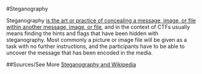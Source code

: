 #Steganography

Steganography [is the art or practice of concealing a message, image, or file within another message, image, or file](http://en.wikipedia.org/wiki/Steganography), and in the context of CTFs usually means finding the hints and flags that have been hidden with steganography.  Most commonly a picture or image file will be given as a task with no further instructions, and the participants have to be able to uncover the message that has been encoded in the media.

##Sources/See More
[Steganography and Wikipedia](http://en.wikipedia.org/wiki/Steganography)